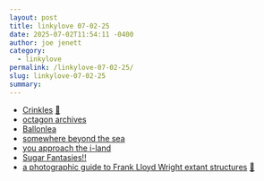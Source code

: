 ```yaml
---
layout: post
title: 𝚕𝚒𝚗𝚔𝚢𝚕𝚘𝚟𝚎 𝟶𝟽-𝟶𝟸-𝟸𝟻
date: 2025-07-02T11:54:11 -0400
author: joe jenett
category:
  - linkylove
permalink: /linkylove-07-02-25/
slug: linkylove-07-02-25
summary:
---
```

<ul class="linkylove">
	<li><a title="Kevin Pennekamp" href="https://crinkles.dev/">Crinkles</a> <a title="source" href="https://pinboard.in/u:roger">📌</a></li>
	<li><a title="Maximilian" href="https://octagon.neocities.org/">octagon archives</a></li>
	<li><a title="Azure" href="https://ballonlea.net/">Ballonlea</a></li>
	<li><a title="callie" href="https://tectrix.neocities.org/">somewhere beyond the sea</a></li>
	<li><a title="catarinha" href="https://i-land.online/">you approach the i-land</a></li>
	<li><a title=" Alia" href="https://sugarfantasies.neocities.org/">Sugar Fantasies!!</a></li>
	<li><a title="by James N. McNally" href="https://www.jnmcnally.com/FLWstructures.htm">a photographic guide to Frank Lloyd Wright extant structures</a> <a title="source" href="https://pinboard.in/u:numike">📌</a></li>
</ul>


<a href="https://brid.gy/publish/mastodon"></a>